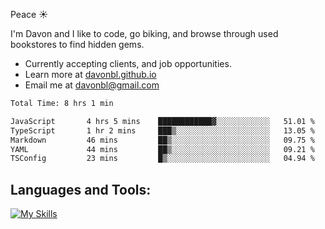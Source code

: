 Peace  :sunny:

I'm Davon and I like to code, go biking, and browse through used bookstores to find hidden gems. 



- Currently accepting clients, and job opportunities.
- Learn more at [davonbl.github.io](https://davonbl.github.io/) 
- Email me at davonbl@gmail.com

<!-- ### Coding Status  -->

<!--START_SECTION:waka-->

```txt
Total Time: 8 hrs 1 min

JavaScript       4 hrs 5 mins    ████████████▓░░░░░░░░░░░░   51.01 %
TypeScript       1 hr 2 mins     ███▒░░░░░░░░░░░░░░░░░░░░░   13.05 %
Markdown         46 mins         ██▒░░░░░░░░░░░░░░░░░░░░░░   09.75 %
YAML             44 mins         ██▒░░░░░░░░░░░░░░░░░░░░░░   09.21 %
TSConfig         23 mins         █▒░░░░░░░░░░░░░░░░░░░░░░░   04.94 %
```

<!--END_SECTION:waka-->


<!--
<h4 align="left">Languages and Tools:</h3>
<p align="left"> 

</p>

<p align="left"> 

-->

## Languages and Tools:

[![My Skills](https://skillicons.dev/icons?i=js,html,css,sass,nodejs,express,git,prisma,postgres,graphql,apollo,postman,vscode&theme=light&perline=4)](https://skillicons.dev)
















<!--

<a href = 'https://davonbl.github.io' target='_blank' rel='noopener noreferrer'>davonbl.github.io </a>
[davonbl.github.io](https://davonbl.github.io)
Here is my <a href = 'davonbl.github.io'>website</a> for more info.
**davonbl/davonbl** is a ✨ _special_ ✨ repository because its `README.md` (this file) appears on your GitHub profile.
### Hi there 👋
Here are some ideas to get you started:

Peace! I'm Davon, and I am an upcoming Software Engineer. Outside of my tech pursuits, I like to bike, go to used Bookstores and finding hidden gems, and attending to comedy stand-up shows. 

- 🔭 I’m currently working on ...
- 🌱 I’m currently learning ...
- 👯 I’m looking to collaborate on ...
- 🤔 I’m looking for help with ...
- 💬 Ask me about ...
- 📫 How to reach me: ...
- 😄 Pronouns: ...
- ⚡ Fun fact: ...
-->


